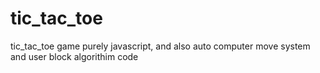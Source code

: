 # tic_tac_toe
tic_tac_toe game purely javascript, and also auto computer move system and user block algorithim code
